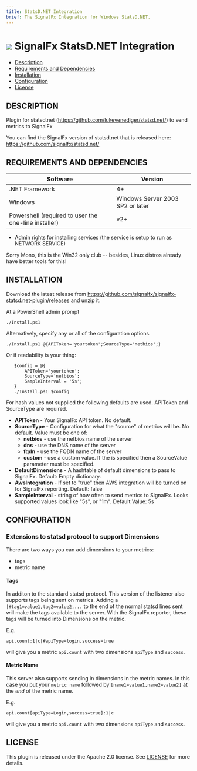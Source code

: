 ```yaml
---
title: StatsD.NET Integration
brief: The SignalFx Integration for Windows StatsD.NET.
---
```


# ![](https://github.com/signalfx/Integrations/blob/master/win-statsd.net/img/integrations_windows.png) SignalFx StatsD.NET Integration

- [Description](#description)
- [Requirements and Dependencies](#requirements-and-dependencies)
- [Installation](#installation)
- [Configuration](#configuration)
- [License](#license)

## DESCRIPTION

Plugin for statsd.net (https://github.com/lukevenediger/statsd.net/) to send metrics to SignalFx

You can find the SignalFx version of statsd.net that is released here:
https://github.com/signalfx/statsd.net/

## REQUIREMENTS AND DEPENDENCIES

| Software          | Version        |
|-------------------|----------------|
| .NET Framework    |  4+ |
| Windows   | Windows Server 2003 SP2 or later |  
| Powershell (required to user the one-line installer) | v2+ |

* Admin rights for installing services (the service is setup to run as NETWORK SERVICE)

Sorry Mono, this is the Win32 only club -- besides, Linux distros already have better tools for this!

## INSTALLATION

Download the latest release from https://github.com/signalfx/signalfx-statsd.net-plugin/releases and unzip it.

At a PowerShell admin prompt

```     
./Install.ps1
```

Alternatively, specify any or all of the configuration options.

```
./Install.ps1 @{APIToken='yourtoken';SourceType='netbios';}
```

Or if readability is your thing:

 ```
    $config = @{
        APIToken='yourtoken';
        SourceType='netbios';
        SampleInterval = '5s';
    }
    ./Install.ps1 $config
 ```

For hash values not supplied the following defaults are used. APIToken and SourceType are required.  

* **APIToken** - Your SignalFx API token. No default.
* **SourceType** - Configuration for what the "source" of metrics will be. No default. Value must be one of:
	* **netbios** - use the netbios name of the server
	* **dns** - use the DNS name of the server
	* **fqdn** - use the FQDN name of the server
	* **custom** - use a custom value. If the is specified then a SourceValue parameter must be specified.
* **DefaultDimensions** - A hashtable of default dimensions to pass to SignalFx. Default: Empty dictionary.
* **AwsIntegration** - If set to "true" then AWS integration will be turned on for SignalFx reporting. Default: false
* **SampleInterval** - string of how often to send metrics to SignalFx. Looks supported values look like "5s", or "1m". Default Value: 5s

## CONFIGURATION

### Extensions to statsd protocol to support Dimensions
There are two ways you can add dimensions to your metrics:
  * tags
  * metric name

#### Tags
In additon to the standard statsd protocol. This version of the listener also supports tags being sent on metrics. Adding a `|#tag1=value1,tag2=value2,...` to the end of the normal statsd lines sent will make the tags available to the server. With the SignalFx reporter, these tags will be turned into Dimensions on the metric.

 E.g.

 ```
 api.count:1|c|#apiType=login,success=true
 ```

 will give you a metric `api.count` with two dimensions `apiType` and `success`.

#### Metric Name
This server also supports sending in dimensions in the metric names. In this case you put your `metric name` followed by `[name1=value1,name2=value2]` at the *end* of the metric name.

 E.g.

 ```
 api.count[apiType=Login,success=true]:1|c
 ```

 will give you a metric `api.count` with two dimensions `apiType` and `success`.

## LICENSE

This plugin is released under the Apache 2.0 license. See [LICENSE](https://github.com/signalfx/PerfCounterReporter/blob/master/LICENSE) for more details.
